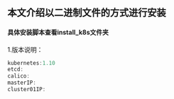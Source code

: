 ## 本文介绍以二进制文件的方式进行安装
#### 具体安装脚本查看install_k8s文件夹

1.版本说明：
```js
kubernetes:1.10
etcd: 
calico:
masterIP:
cluster01IP:
```